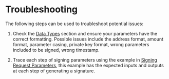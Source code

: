 # Troubleshooting

The following steps can be used to troubleshoot potential issues:

1. Check the [Data Types](#data-type) section and ensure your parameters have the correct formatting.
Possible issues include the address format, amount format, parameter casing, private key format,
wrong parameters included to be signed, wrong timestamp.

2. Trace each step of signing parameters using the example in
[Signing Request Parameters](#signing-request-parameters), this example has
the expected inputs and outputs at each step of generating a signature.
